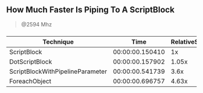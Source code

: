 
How Much Faster Is Piping To A ScriptBlock
------------------------------------------
> @2594 Mhz


### 


|Technique                       |Time           |RelativeSpeed|Throughput|
|--------------------------------|---------------|-------------|----------|
|ScriptBlock                     |00:00:00.150410|1x           |6808.02/s |
|DotScriptBlock                  |00:00:00.157902|1.05x        |6485.04/s |
|ScriptBlockWithPipelineParameter|00:00:00.541739|3.6x         |1890.21/s |
|ForeachObject                   |00:00:00.696757|4.63x        |1469.66/s |




